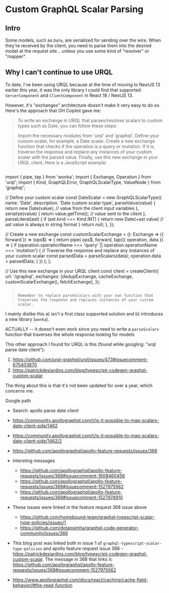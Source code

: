 # Custom GraphQL Scalar Parsing

## Intro

Some models, such as `Date`, are serialized for sending over the wire. When they're received by the client, you need to parse them into the desired model at the request site... unless you use some kind of "resolver" or "mapper".

## Why I can't continue to use URQL

To date, I've been using URQL because at the time of moving to NextJS 13 earlier this year, it was the only library I could find that supported `ServerComponent` and `ClientComponent` in React 18 / NextJS 13.

However, it's "exchanges" architecture doesn't make it very easy to do so. Here's the approach that GH Copilot gave me:

> To write an exchange in URQL that parses/resolves scalars to custom types such as Date, you can follow these steps:

> Import the necessary modules from 'urql' and 'graphql'.
> Define your custom scalar, for example, a Date scalar.
> Create a new exchange function that checks if the operation is a query or mutation.
> If it is, traverse the response and replace any instances of your custom scalar with the parsed value.
> Finally, use this new exchange in your URQL client.
> Here is a JavaScript example:
>
> ```
  import { pipe, tap } from 'wonka';
  import { Exchange, Operation } from 'urql';
  import { Kind, GraphQLError, GraphQLScalarType, ValueNode } from 'graphql';

  // Define your custom scalar
  const DateScalar = new GraphQLScalarType({
    name: 'Date',
    description: 'Date custom scalar type',
    parseValue(value) {
      return new Date(value); // value from the client input variables
    },
    serialize(value) {
      return value.getTime(); // value sent to the client
    },
    parseLiteral(ast) {
      if (ast.kind === Kind.INT) {
        return new Date(+ast.value) // ast value is always in string format
      }
      return null;
    },
  });

  // Create a new exchange
  const customScalarExchange = (): Exchange => ({ forward }) => (ops$) => {
    return pipe(
      ops$,
      forward,
      tap(({ operation, data }) => {
        if (operation.operationName === 'query' || operation.operationName === 'mutation') {
          // Traverse the response and replace any instances of your custom scalar
          const parsedData = parseScalars(data);
          operation.data = parsedData;
        }
      })
    );
  };

  // Use this new exchange in your URQL client
  const client = createClient({
    url: '/graphql',
    exchanges: [dedupExchange, cacheExchange, customScalarExchange(), fetchExchange],
  });
> ```
>
> Remember to replace parseScalars with your own function that traverses the response and replaces instances of your custom scalar.

I mainly dislike this a) isn't a first class supported solution and b) introduces a new library (`wonka`). 

ACTUALLY -- it doesn't even work since you need to write a `parseScalars` function that traverses the whole response looking for models



This other approach I found for URQL is this (found while googling: "urql parse date client"):
1. https://github.com/urql-graphql/urql/issues/473#issuecomment-675403870
2. https://patrickdesjardins.com/blog/typescript-codegen-graphql-custom-scalar

The thing about this is that it's not been updated for over a year, which concerns me.



Google path
* Search: apollo parse date client
* https://community.apollographql.com/t/is-it-possible-to-map-scalars-date-client-side/1462
* https://community.apollographql.com/t/is-it-possible-to-map-scalars-date-client-side/1462/2
* https://github.com/apollographql/apollo-feature-requests/issues/368
* Intersting messages
  * https://github.com/apollographql/apollo-feature-requests/issues/368#issuecomment-1608460456
  * https://github.com/apollographql/apollo-feature-requests/issues/368#issuecomment-1527975562
  * https://github.com/apollographql/apollo-feature-requests/issues/368#issuecomment-1527974910
* These issues were linked in the feature request 368 issue above
  * https://github.com/homebound-team/graphql-typescript-scalar-type-policies/issues/1
  * https://github.com/dotansimha/graphql-code-generator-community/issues/366
* This blog post was linked both in issue 1 of `graphql-typescript-scalar-type-policies` and apollo feature request issue 368 - https://patrickdesjardins.com/blog/typescript-codegen-graphql-custom-scalar. The message in 368 that links it: https://github.com/apollographql/apollo-feature-requests/issues/368#issuecomment-1527975562


* https://www.apollographql.com/docs/react/caching/cache-field-behavior/#the-read-function